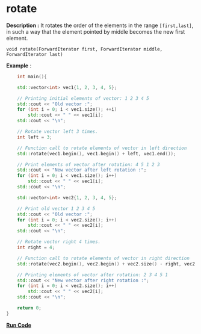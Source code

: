 # rotate 

**Description :** It rotates the order of the elements in the range `[first,last]`, in such a way that the element pointed by middle becomes the new first element.
```
void rotate(ForwardIterator first, ForwardIterator middle, ForwardIterator last)
  ```
**Example** :
```cpp
    int main(){

	std::vector<int> vec1{1, 2, 3, 4, 5};

	// Printing initial elements of vector: 1 2 3 4 5
	std::cout << "Old vector :";
	for (int i = 0; i < vec1.size(); ++i)
		std::cout << " " << vec1[i];
	std::cout << "\n";

	// Rotate vector left 3 times.
	int left = 3;

	// Function call to rotate elements of vector in left direction
	std::rotate(vec1.begin(), vec1.begin() + left, vec1.end());

	// Print elements of vector after rotation: 4 5 1 2 3
	std::cout << "New vector after left rotation :";
	for (int i = 0; i < vec1.size(); i++)
		std::cout << " " << vec1[i];
	std::cout << "\n";

	std::vector<int> vec2{1, 2, 3, 4, 5};

	// Print old vector 1 2 3 4 5
	std::cout << "Old vector :";
	for (int i = 0; i < vec2.size(); i++)
		std::cout << " " << vec2[i];
	std::cout << "\n";

	// Rotate vector right 4 times.
	int right = 4;

	// Function call to rotate elements of vector in right direction
	std::rotate(vec2.begin(), vec2.begin() + vec2.size() - right, vec2.end());

	// Printing elements of vector after rotation: 2 3 4 5 1
	std::cout << "New vector after right rotation :";
	for (int i = 0; i < vec2.size(); i++)
		std::cout << " " << vec2[i];
	std::cout << "\n";

	return 0;
}

```
**[Run Code](https://rextester.com/BRESA96870)**
